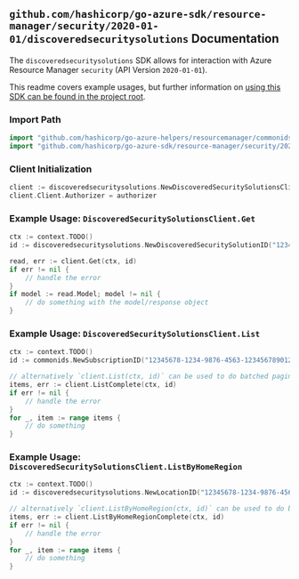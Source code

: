 
## `github.com/hashicorp/go-azure-sdk/resource-manager/security/2020-01-01/discoveredsecuritysolutions` Documentation

The `discoveredsecuritysolutions` SDK allows for interaction with Azure Resource Manager `security` (API Version `2020-01-01`).

This readme covers example usages, but further information on [using this SDK can be found in the project root](https://github.com/hashicorp/go-azure-sdk/tree/main/docs).

### Import Path

```go
import "github.com/hashicorp/go-azure-helpers/resourcemanager/commonids"
import "github.com/hashicorp/go-azure-sdk/resource-manager/security/2020-01-01/discoveredsecuritysolutions"
```


### Client Initialization

```go
client := discoveredsecuritysolutions.NewDiscoveredSecuritySolutionsClientWithBaseURI("https://management.azure.com")
client.Client.Authorizer = authorizer
```


### Example Usage: `DiscoveredSecuritySolutionsClient.Get`

```go
ctx := context.TODO()
id := discoveredsecuritysolutions.NewDiscoveredSecuritySolutionID("12345678-1234-9876-4563-123456789012", "example-resource-group", "locationValue", "discoveredSecuritySolutionValue")

read, err := client.Get(ctx, id)
if err != nil {
	// handle the error
}
if model := read.Model; model != nil {
	// do something with the model/response object
}
```


### Example Usage: `DiscoveredSecuritySolutionsClient.List`

```go
ctx := context.TODO()
id := commonids.NewSubscriptionID("12345678-1234-9876-4563-123456789012")

// alternatively `client.List(ctx, id)` can be used to do batched pagination
items, err := client.ListComplete(ctx, id)
if err != nil {
	// handle the error
}
for _, item := range items {
	// do something
}
```


### Example Usage: `DiscoveredSecuritySolutionsClient.ListByHomeRegion`

```go
ctx := context.TODO()
id := discoveredsecuritysolutions.NewLocationID("12345678-1234-9876-4563-123456789012", "locationValue")

// alternatively `client.ListByHomeRegion(ctx, id)` can be used to do batched pagination
items, err := client.ListByHomeRegionComplete(ctx, id)
if err != nil {
	// handle the error
}
for _, item := range items {
	// do something
}
```
